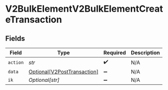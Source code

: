 # V2BulkElementV2BulkElementCreateTransaction


## Fields

| Field                                                                   | Type                                                                    | Required                                                                | Description                                                             |
| ----------------------------------------------------------------------- | ----------------------------------------------------------------------- | ----------------------------------------------------------------------- | ----------------------------------------------------------------------- |
| `action`                                                                | *str*                                                                   | :heavy_check_mark:                                                      | N/A                                                                     |
| `data`                                                                  | [Optional[V2PostTransaction]](../../models/shared/v2posttransaction.md) | :heavy_minus_sign:                                                      | N/A                                                                     |
| `ik`                                                                    | *Optional[str]*                                                         | :heavy_minus_sign:                                                      | N/A                                                                     |